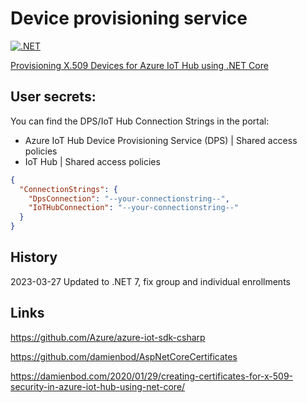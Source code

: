 # Device provisioning service

[![.NET](https://github.com/damienbod/AzureIoTHubDps/actions/workflows/dotnet.yml/badge.svg)](https://github.com/damienbod/AzureIoTHubDps/actions/workflows/dotnet.yml)

[Provisioning X.509 Devices for Azure IoT Hub using .NET Core](https://damienbod.com/2020/02/20/provisioning-x-509-devices-for-azure-iot-hub-using-net-core/)

## User secrets:

You can find the DPS/IoT Hub Connection Strings in the portal:
- Azure IoT Hub Device Provisioning Service (DPS) | Shared access policies
- IoT Hub | Shared access policies

```json
{
  "ConnectionStrings": {
    "DpsConnection": "--your-connectionstring--",
    "IoTHubConnection": "--your-connectionstring--"
  }
}
```

## History

2023-03-27 Updated to .NET 7, fix group and individual enrollments

## Links

https://github.com/Azure/azure-iot-sdk-csharp

https://github.com/damienbod/AspNetCoreCertificates

https://damienbod.com/2020/01/29/creating-certificates-for-x-509-security-in-azure-iot-hub-using-net-core/
